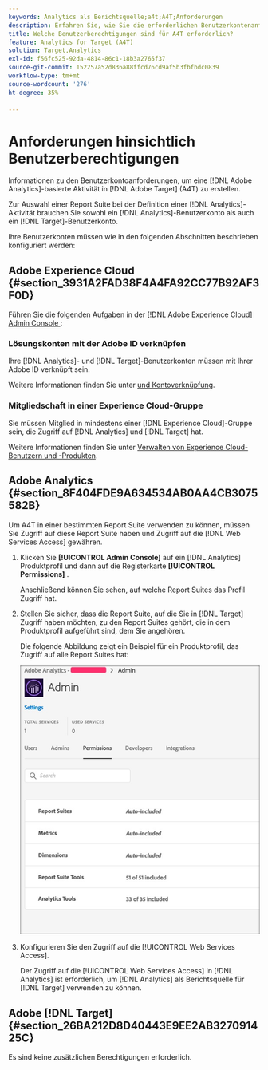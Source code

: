 ```yaml
---
keywords: Analytics als Berichtsquelle;a4t;A4T;Anforderungen
description: Erfahren Sie, wie Sie die erforderlichen Benutzerkontenanforderungen konfigurieren, um eine Adobe Analytics-basierte Aktivität in Adobe zu erstellen [!DNL Target]  indem Sie Analytics für  [!DNL Target] A4T) verwenden.
title: Welche Benutzerberechtigungen sind für A4T erforderlich?
feature: Analytics for Target (A4T)
solution: Target,Analytics
exl-id: f56fc525-92da-4814-86c1-18b3a2765f37
source-git-commit: 152257a52d836a88ffcd76cd9af5b3fbfbdc0839
workflow-type: tm+mt
source-wordcount: '276'
ht-degree: 35%

---
```


# Anforderungen hinsichtlich Benutzerberechtigungen

Informationen zu den Benutzerkontoanforderungen, um eine [!DNL Adobe Analytics]-basierte Aktivität in [!DNL Adobe Target] (A4T) zu erstellen.

Zur Auswahl einer Report Suite bei der Definition einer [!DNL Analytics]-Aktivität brauchen Sie sowohl ein [!DNL Analytics]-Benutzerkonto als auch ein [!DNL Target]-Benutzerkonto.

Ihre Benutzerkonten müssen wie in den folgenden Abschnitten beschrieben konfiguriert werden:

## Adobe Experience Cloud {#section_3931A2FAD38F4A4FA92CC77B92AF3F0D}

Führen Sie die folgenden Aufgaben in der [!DNL Adobe Experience Cloud] [Admin Console ](https://adminconsole.adobe.com):

### Lösungskonten mit der Adobe ID verknüpfen

Ihre [!DNL Analytics]- und [!DNL Target]-Benutzerkonten müssen mit Ihrer Adobe ID verknüpft sein.

Weitere Informationen finden Sie unter [ und Kontoverknüpfung](https://experienceleague.adobe.com/docs/core-services/interface/administration/organizations.html?lang=en).

### Mitgliedschaft in einer Experience Cloud-Gruppe

Sie müssen Mitglied in mindestens einer [!DNL Experience Cloud]-Gruppe sein, die Zugriff auf [!DNL Analytics] und [!DNL Target] hat.

Weitere Informationen finden Sie unter [Verwalten von Experience Cloud-Benutzern und -Produkten](https://experienceleague.adobe.com/docs/core-services/interface/manage-users-and-products/admin-getting-started.html).

## Adobe Analytics {#section_8F404FDE9A634534AB0AA4CB3075582B}

Um A4T in einer bestimmten Report Suite verwenden zu können, müssen Sie Zugriff auf diese Report Suite haben und Zugriff auf die [!DNL Web Services Access] gewähren.

1. Klicken Sie **[!UICONTROL Admin Console]** auf ein [!DNL Analytics] Produktprofil und dann auf die Registerkarte **[!UICONTROL Permissions]** .

   Anschließend können Sie sehen, auf welche Report Suites das Profil Zugriff hat.

1. Stellen Sie sicher, dass die Report Suite, auf die Sie in [!DNL Target] Zugriff haben möchten, zu den Report Suites gehört, die in dem Produktprofil aufgeführt sind, dem Sie angehören.

   Die folgende Abbildung zeigt ein Beispiel für ein Produktprofil, das Zugriff auf alle Report Suites hat:

   ![Registerkarte &quot;Admin Console-Berechtigung“](/help/main/c-integrating-target-with-mac/a4t/assets/permissions-tab.png)

1. Konfigurieren Sie den Zugriff auf die [!UICONTROL Web Services Access].

   Der Zugriff auf die [!UICONTROL Web Services Access] in [!DNL Analytics] ist erforderlich, um [!DNL Analytics] als Berichtsquelle für [!DNL Target] verwenden zu können.


## Adobe [!DNL Target] {#section_26BA212D8D40443E9EE2AB327091425C}

Es sind keine zusätzlichen Berechtigungen erforderlich.
